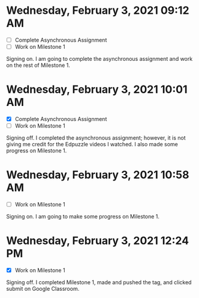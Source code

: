 # Wednesday, February  3, 2021 09:12 AM
- [ ] Complete Asynchronous Assignment
- [ ] Work on Milestone 1

Signing on. I am going to complete the asynchronous assignment and work on the rest of Milestone 1.

# Wednesday, February  3, 2021 10:01 AM
- [X] Complete Asynchronous Assignment
- [ ] Work on Milestone 1

Signing off. I completed the asynchronous assignment; however, it is not giving me credit for the Edpuzzle videos I watched. I also made some progress on Milestone 1.

# Wednesday, February  3, 2021 10:58 AM
- [ ] Work on Milestone 1

Signing on. I am going to make some progress on Milestone 1.

# Wednesday, February  3, 2021 12:24 PM
- [X] Work on Milestone 1

Signing off. I completed Milestone 1, made and pushed the tag, and clicked submit on Google Classroom.

